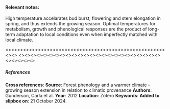 #### **Relevant notes**:
High temperature accelarates bud burst, flowering and stem elongation in spring, and thus extends the growing season. Optimal temperatures for metabolism, growth and phenological responses are the product of long-term adaptation to local conditions even when imperfectly matched with local climate. 

<><><><><><><><><><><><><><><><><><><><><><><><><><><><><>
<><><><><><><><><><><><><><><><><><><><><><><><><><><><><>
##### References
**Cross references**:
**Source**: Forest phenology and a warmer climate – growing season extension in relation to climatic provenance
**Authors**: Gunderson, Carla et al. 
**Year**: 2012
**Location**: Zotero
**Keywords**: 
**Added to slipbox on**: 21 October 2024. 